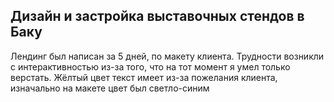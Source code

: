 ## Дизайн и застройка выставочных стендов в Баку
Лендинг был написан за 5 дней, по макету клиента. 
Трудности возникли с интерактивностью из-за того, что на тот момент я умел только верстать.
Жёлтый цвет текст имеет из-за пожелания клиента, изначально на макете цвет был светло-синим
